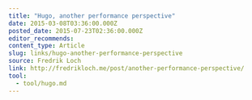 ```yaml
---
title: "Hugo, another performance perspective"
date: 2015-03-08T03:36:00.000Z
posted_date: 2015-07-23T02:36:00.000Z
editor_recommends:
content_type: Article
slug: links/hugo-another-performance-perspective
source: Fredrik Loch
link: http://fredrikloch.me/post/another-performance-perspective/
tool:
  - tool/hugo.md
---
```





